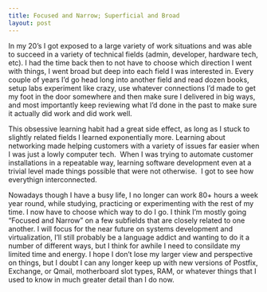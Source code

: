 ```yaml
---
title: Focused and Narrow; Superficial and Broad
layout: post
---
```

In my 20&#8217;s I got exposed to a large variety of work situations and was able to succeed in a variety of technical fields (admin, developer, hardware tech, etc). I had the time back then to not have to choose which direction I went with things, I went broad but deep into each field I was interested in. Every couple of years I&#8217;d go head long into another field and read dozen books, setup labs experiment like crazy, use whatever connections I&#8217;d made to get my foot in the door somewhere and then make sure I delivered in big ways, and most importantly keep reviewing what I&#8217;d done in the past to make sure it actually did work and did work well.

This obsessive learning habit had a great side effect, as long as I stuck to slightly related fields I learned exponentially more. Learning about networking made helping customers with a variety of issues far easier when I was just a lowly computer tech.&nbsp; When I was trying to automate customer installations in a repeatable way, learning software development even at a trivial level made things possible that were not otherwise.&nbsp; I got to see how everythign interconnected.

Nowadays though I have a busy life, I no longer can work 80+ hours a week year round, while studying, practicing or experimenting with the rest of my time. I now have to choose which way to do I go. I think I&#8217;m mostly going &#8220;Focused and Narrow&#8221; on a few subfields that are closely related to one another. I will focus for the near future on systems development and virtualization, I&#8217;ll still probably be a language addict and wanting to do it a number of different ways, but I think for awhile I need to consildate my limited time and energy. I hope I don&#8217;t lose my larger view and perspective on things, but I doubt I can any longer keep up with new versions of Postfix, Exchange, or Qmail, motherboard slot types, RAM, or whatever things that I used to know in much greater detail than I do now.

&nbsp;
